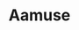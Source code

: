 ---
layout: post
title: Aamuse
image: 
  path: /assets/img/sidebar.gif
description: >
  AI 영상 편집 앱, Aamuse
sitemap: false
---